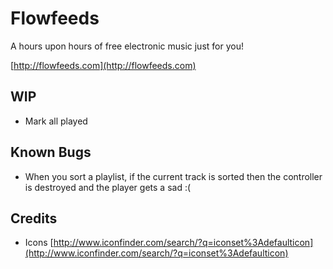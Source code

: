 # Flowfeeds

A hours upon hours of free electronic music just for you!

[http://flowfeeds.com](http://flowfeeds.com)

## WIP
- Mark all played

## Known Bugs
- When you sort a playlist, if the current track is sorted then the
  controller is destroyed and the player gets a sad :(

## Credits
- Icons [http://www.iconfinder.com/search/?q=iconset%3Adefaulticon](http://www.iconfinder.com/search/?q=iconset%3Adefaulticon)
